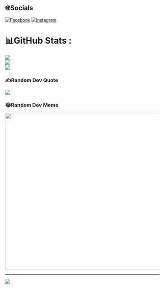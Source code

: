 
## 🌐Socials
[![Facebook](https://img.shields.io/badge/Facebook-%231877F2.svg?logo=Facebook&logoColor=white)](https://facebook.com/https://www.facebook.com/profile.php?id=100011247827310) [![Instagram](https://img.shields.io/badge/Instagram-%23E4405F.svg?logo=Instagram&logoColor=white)](https://instagram.com/https://www.instagram.com/) 
# 📊GitHub Stats :
![](https://github-readme-stats.vercel.app/api?username=NguyenDinhThuyVy&theme=city_light&hide_border=true&include_all_commits=true&count_private=true)<br/>
![](https://github-readme-streak-stats.herokuapp.com/?user=NguyenDinhThuyVy&theme=city_light&hide_border=true)<br/>
![](https://github-readme-stats.vercel.app/api/top-langs/?username=NguyenDinhThuyVy&theme=city_light&hide_border=true&include_all_commits=true&count_private=true&layout=compact)

### ✍️Random Dev Quote
![](https://quotes-github-readme.vercel.app/api?type=horizontal&theme=light)

### 😂Random Dev Meme
<img src="https://scontent.fsgn2-5.fna.fbcdn.net/v/t1.15752-9/348912869_197043539908531_8105527168636762923_n.jpg?_nc_cat=106&ccb=1-7&_nc_sid=ae9488&_nc_ohc=pnp0RwEtYf0AX8C0_Xl&_nc_ht=scontent.fsgn2-5.fna&oh=03_AdTN-nA0QTgOV8rYIuM2CAKY06UBcj9oBa8Or2FoSAY5Rw&oe=64D1026A" width="512px"/>

---
[![](https://visitcount.itsvg.in/api?id=NguyenDinhThuyVy&icon=2&color=11)](https://visitcount.itsvg.in)

